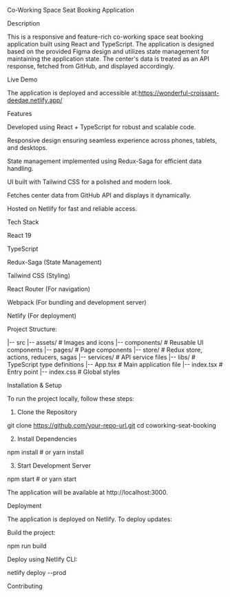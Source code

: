 Co-Working Space Seat Booking Application

Description

This is a responsive and feature-rich co-working space seat booking application built using React and TypeScript. The application is designed based on the provided Figma design and utilizes state management for maintaining the application state. The center's data is treated as an API response, fetched from GitHub, and displayed accordingly.

Live Demo

The application is deployed and accessible at:https://wonderful-croissant-deedae.netlify.app/

Features

Developed using React + TypeScript for robust and scalable code.

Responsive design ensuring seamless experience across phones, tablets, and desktops.

State management implemented using Redux-Saga for efficient data handling.

UI built with Tailwind CSS for a polished and modern look.

Fetches center data from GitHub API and displays it dynamically.

Hosted on Netlify for fast and reliable access.

Tech Stack

React 19

TypeScript

Redux-Saga (State Management)

Tailwind CSS (Styling)

React Router (For navigation)

Webpack (For bundling and development server)

Netlify (For deployment)

Project Structure:

|-- src
    |-- assets/            # Images and icons
    |-- components/        # Reusable UI components
    |-- pages/             # Page components
    |-- store/             # Redux store, actions, reducers, sagas
    |-- services/          # API service files
    |-- libs/              # TypeScript type definitions
    |-- App.tsx            # Main application file
    |-- index.tsx          # Entry point
    |-- index.css          # Global styles

Installation & Setup

To run the project locally, follow these steps:

1. Clone the Repository

git clone https://github.com/your-repo-url.git
cd coworking-seat-booking

2. Install Dependencies

npm install  # or yarn install

3. Start Development Server

npm start  # or yarn start

The application will be available at http://localhost:3000.

Deployment

The application is deployed on Netlify. To deploy updates:

Build the project:

npm run build

Deploy using Netlify CLI:

netlify deploy --prod

Contributing


